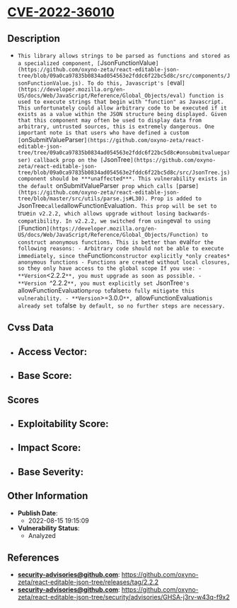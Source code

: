 
# [CVE-2022-36010](https://cve.mitre.org/cgi-bin/cvename.cgi?name=CVE-2022-36010)

## Description

- `This library allows strings to be parsed as functions and stored as a specialized component, [`JsonFunctionValue`](https://github.com/oxyno-zeta/react-editable-json-tree/blob/09a0ca97835b0834ad054563e2fddc6f22bc5d8c/src/components/JsonFunctionValue.js). To do this, Javascript's [`eval`](https://developer.mozilla.org/en-US/docs/Web/JavaScript/Reference/Global_Objects/eval) function is used to execute strings that begin with "function" as Javascript. This unfortunately could allow arbitrary code to be executed if it exists as a value within the JSON structure being displayed. Given that this component may often be used to display data from arbitrary, untrusted sources, this is extremely dangerous. One important note is that users who have defined a custom [`onSubmitValueParser`](https://github.com/oxyno-zeta/react-editable-json-tree/tree/09a0ca97835b0834ad054563e2fddc6f22bc5d8c#onsubmitvalueparser) callback prop on the [`JsonTree`](https://github.com/oxyno-zeta/react-editable-json-tree/blob/09a0ca97835b0834ad054563e2fddc6f22bc5d8c/src/JsonTree.js) component should be ***unaffected***. This vulnerability exists in the default `onSubmitValueParser` prop which calls [`parse`](https://github.com/oxyno-zeta/react-editable-json-tree/blob/master/src/utils/parse.js#L30). Prop is added to `JsonTree` called `allowFunctionEvaluation`. This prop will be set to `true` in v2.2.2, which allows upgrade without losing backwards-compatibility. In v2.2.2, we switched from using `eval` to using [`Function`](https://developer.mozilla.org/en-US/docs/Web/JavaScript/Reference/Global_Objects/Function) to construct anonymous functions. This is better than `eval` for the following reasons: - Arbitrary code should not be able to execute immediately, since the `Function` constructor explicitly *only creates* anonymous functions - Functions are created without local closures, so they only have access to the global scope If you use: - **Version `<2.2.2`**, you must upgrade as soon as possible. - **Version `^2.2.2`**, you must explicitly set `JsonTree`'s `allowFunctionEvaluation` prop to `false` to fully mitigate this vulnerability. - **Version `>=3.0.0`**, `allowFunctionEvaluation` is already set to `false` by default, so no further steps are necessary.`

## Cvss Data

- **Access Vector**:
  - 
- **Base Score**:
  - 

## Scores

- **Exploitability Score**:
  - 
- **Impact Score**:
  - 
- **Base Severity**:
  - 

## Other Information

- **Publish Date**:
  - 2022-08-15 19:15:09
- **Vulnerability Status**:
  - Analyzed

## References

- **security-advisories@github.com**: https://github.com/oxyno-zeta/react-editable-json-tree/releases/tag/2.2.2
- **security-advisories@github.com**: https://github.com/oxyno-zeta/react-editable-json-tree/security/advisories/GHSA-j3rv-w43q-f9x2
